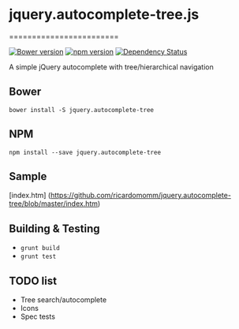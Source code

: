 # jquery.autocomplete-tree.js
========================

[![Bower version](https://badge.fury.io/bo/jquery.autocomplete-tree.svg)](http://badge.fury.io/bo/jquery.autocomplete-tree)
[![npm version](https://badge.fury.io/js/jquery.autocomplete-tree.svg)](http://badge.fury.io/js/jquery.autocomplete-tree)
[![Dependency Status](https://david-dm.org/ricardomomm/jquery.autocomplete-tree/status.svg)](https://david-dm.org/ricardomomm/jquery.autocomplete-tree#info=dependencies)

A simple jQuery autocomplete with tree/hierarchical navigation

## Bower

`bower install -S jquery.autocomplete-tree`

## NPM

`npm install --save jquery.autocomplete-tree`

## Sample

[index.htm] (https://github.com/ricardomomm/jquery.autocomplete-tree/blob/master/index.htm)

## Building & Testing

* `grunt build`
* `grunt test`

## TODO list

* Tree search/autocomplete 
* Icons
* Spec tests
